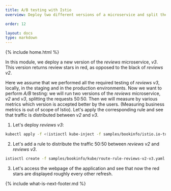```yaml
---
title: A/B testing with Istio
overview: Deploy two different versions of a microservice and split the traffic between them.

order: 12

layout: docs
type: markdown
---
```

{% include home.html %}

In this module, we deploy a new version of the _reviews_ microservice, _v3_. This version returns review stars in red, as opposed to the black of _reviews v2_.

Here we assume that we performed all the required testing of _reviews v3_, locally, in the staging and in the production environments. Now we want to perform _A/B_ testing: we will run two versions of the _reviews_ microservice, _v2_ and _v3_, splitting the requests 50:50. Then we will measure by various metrics which version is accepted better by the users. (Measuring business metrics is out of scope of Istio). Let's apply the corresponding rule and see that traffic is distributed between _v2_ and _v3_.

1. Let's deploy _reviews v3_:
  ```bash
  kubectl apply -f <(istioctl kube-inject -f samples/bookinfo/istio.io-tutorial/bookinfo-reviews-v3.yaml)
  ```
2. Let's add a rule to distribute the traffic 50:50 between _reviews v2_ and _reviews v3_.
  ```bash
  istioctl create -f samples/bookinfo/kube/route-rule-reviews-v2-v3.yaml
  ```

3. Let's access the webpage of the application and see that now the red stars are displayed roughly every other refresh.

{% include what-is-next-footer.md %}
